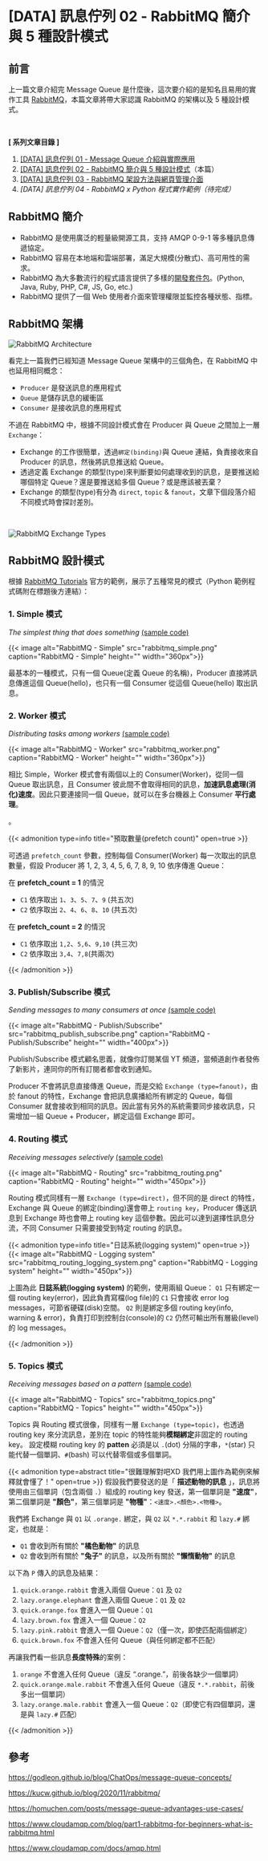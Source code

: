 # [DATA] 訊息佇列 02 - RabbitMQ 簡介與 5 種設計模式

<!--more-->

<!-- # RabbitMQ 介紹 -->

## 前言
上一篇文章介紹完 Message Queue 是什麼後，這次要介紹的是知名且易用的實作工具 [RabbitMQ](https://www.rabbitmq.com/)，本篇文章將帶大家認識 RabbitMQ 的架構以及 5 種設計模式。

<br>

**[ 系列文章目錄 ]**
1. [[DATA] 訊息佇列 01 - Message Queue 介紹與實際應用](/message-queue-introduction/)
2. [[DATA] 訊息佇列 02 - RabbitMQ 簡介與 5 種設計模式](/rabbitmq-intro-introduction/)（本篇）
3. [[DATA] 訊息佇列 03 - RabbitMQ 架設方法與網頁管理介面](/rabbitmq-management-interface/)
4. *[DATA] 訊息佇列 04 - RabbitMQ x Python 程式實作範例（待完成）*

## RabbitMQ 簡介

- RabbitMQ 是使用廣泛的輕量級開源工具，支持 AMQP 0-9-1 等多種訊息傳遞協定。
- RabbitMQ 容易在本地端和雲端部署，滿足大規模(分散式)、高可用性的需求。
- RabbitMQ 為大多數流行的程式語言提供了多樣的[開發套件包](https://www.rabbitmq.com/devtools.html)。(Python, Java, Ruby, PHP, C#, JS, Go, etc.)
- RabbitMQ 提供了一個 Web 使用者介面來管理權限並監控各種狀態、指標。

## RabbitMQ 架構
![RabbitMQ Architecture](rabbitmq_architecture.png "RabbitMQ Architecture")
    
看完上一篇我們已經知道 Message Queue 架構中的三個角色，在 RabbitMQ 中也延用相同概念：
- `Producer` 是發送訊息的應用程式
- `Queue` 是儲存訊息的緩衝區
- `Consumer` 是接收訊息的應用程式

不過在 RabbitMQ 中，根據不同設計模式會在 Producer 與 Queue 之間加上一層 `Exchange`：

- Exchange 的工作很簡單，透過`綁定(binding)`與 Queue 連結，負責接收來自 Producer 的訊息，然後將訊息推送給 Queue。
- 透過定義 Exchange 的類型(type)來判斷要如何處理收到的訊息，是要推送給哪個特定 Queue？還是要推送給多個 Queue？或是應該被丟棄？
- Exchange 的類型(type)有分為 `direct`, `topic` & `fanout`，文章下個段落介紹不同模式時會探討差別。

<br>

![RabbitMQ Exchange Types](rabbitmq_exchange_types.png "RabbitMQ Exchange Types")

<!-- <br></br> -->
## RabbitMQ 設計模式
根據 [RabbitMQ Tutorials](https://www.rabbitmq.com/getstarted.html) 官方的範例，展示了五種常見的模式（Python 範例程式碼附在標題後方連結）：

### 1. Simple 模式
*The simplest thing that does something* [(sample code)](https://www.rabbitmq.com/tutorials/tutorial-one-python.html)

<!--![Simple](01_python-one-overall.png "Simple")-->
{{< image alt="RabbitMQ - Simple" src="rabbitmq_simple.png" caption="RabbitMQ - Simple" height="" width="360px">}}
    
最基本的一種模式，只有一個 Queue(定義 Queue 的名稱)，Producer 直接將訊息傳進這個 Queue(hello)，也只有一個 Consumer 從這個 Queue(hello) 取出訊息。

### 2. Worker 模式
*Distributing tasks among workers* [(sample code)](https://www.rabbitmq.com/tutorials/tutorial-two-python.html)
    
<!--![Worker](02_python-two.png "Worker")-->
{{< image alt="RabbitMQ - Worker" src="rabbitmq_worker.png" caption="RabbitMQ - Worker" height="" width="360px">}}

相比 Simple，Worker 模式會有兩個以上的 Consumer(Worker)，從同一個 Queue 取出訊息，且 Consumer 彼此間不會取得相同的訊息，**加速訊息處理(消化)速度**。因此只要連接同一個 Queue，就可以在多台機器上 Consumer **平行處理**。

。

{{< admonition type=info title="預取數量(prefetch count)" open=true >}}

可透過 `prefetch_count` 參數，控制每個 Consumer(Worker) 每一次取出的訊息數量，假設 Producer 將  1, 2, 3, 4, 5, 6, 7, 8, 9, 10  依序傳進 Queue：

在 **prefetch_count = 1** 的情況
 - `C1` 依序取出 `1`、`3`、`5`、`7`、`9` (共五次)
 - `C2` 依序取出 `2`、`4`、`6`、`8`、`10` (共五次)

在 **prefetch_count = 2** 的情況
 - `C1` 依序取出 `1,2`、`5,6`、`9,10` (共三次)
 - `C2` 依序取出 `3,4`、`7,8`(共兩次)

 {{< /admonition >}}

### 3. Publish/Subscribe 模式    
*Sending messages to many consumers at once* [(sample code)](https://www.rabbitmq.com/tutorials/tutorial-three-python.html)
    
<!--![Publish/Subscribe](03_python-three.png "Publish/Subscribe")-->
{{< image alt="RabbitMQ - Publish/Subscribe" src="rabbitmq_publish_subscribe.png" caption="RabbitMQ - Publish/Subscribe" height="" width="400px">}}
    
Publish/Subscribe 模式顧名思義，就像你訂閱某個 YT 頻道，當頻道創作者發佈了新影片，連同你的所有訂閱者都會收到通知。

Producer 不會將訊息直接傳進 Queue，而是交給 `Exchange (type=fanout)`，由於 fanout 的特性，Exchange 會把訊息廣播給所有綁定的 Queue，每個 Consumer 就會接收到相同的訊息。因此當有另外的系統需要同步接收訊息，只需增加一組 Queue + Producer，綁定這個 Exchange 即可。

### 4. Routing 模式 
*Receiving messages selectively* [(sample code)](https://www.rabbitmq.com/tutorials/tutorial-four-python.html)
    
<!--![Routing](04_direct-exchange.png "Routing")-->
{{< image alt="RabbitMQ - Routing" src="rabbitmq_routing.png" caption="RabbitMQ - Routing" height="" width="450px">}}
    
Routing 模式同樣有一層 `Exchange (type=direct)`，但不同的是 direct 的特性，Exchange 與 Queue 的綁定(binding)還會帶上 `routing key`，Producer 傳送訊息到 Exchange 時也會帶上 routing key 這個參數。因此可以達到選擇性訊息分流，不同 Consumer 只需要接受到特定 routing 的訊息。
        
{{< admonition type=info title="日誌系統(logging system)" open=true >}}
{{< image alt="RabbitMQ - Logging system" src="rabbitmq_routing_logging_system.png" caption="RabbitMQ - Logging system" height="" width="450px">}}
        
上圖為此 **日誌系統(logging system)** 的範例，使用兩組 Queue：
 `Q1` 只有綁定一個 routing key(error)，因此負責寫檔(log file)的 `C1` 只會接收 error log messages，可節省硬碟(disk)空間。
 `Q2` 則是綁定多個 routing key(info, warning & error)，負責打印到控制台(console)的 `C2` 仍然可輸出所有層級(level)的 log messages。

{{< /admonition >}}

### 5. Topics 模式 
*Receiving messages based on a pattern* [(sample code)](https://www.rabbitmq.com/tutorials/tutorial-five-python.html)
    
<!--![Topics](06_python-five.png "Topics")-->
{{< image alt="RabbitMQ - Topics" src="rabbitmq_topics.png" caption="RabbitMQ - Topics" height="" width="450px">}}
    
Topics 與 Routing 模式很像，同樣有一層 `Exchange (type=topic)`，也透過 routing key 來分流訊息，差別在 topic 的特性能夠**模糊綁定**非固定的 routing key。 設定模糊 routing key 的 **patten** 必須是以 `.`(dot) 分隔的字串，`*`(star) 只能代替一個單詞、`#`(bash) 可以代替零個或多個單詞。


{{< admonition type=abstract title="很難理解對吧XD 我們用上圖作為範例來解釋就會懂了！" open=true >}}
假設我們要發送的是「 **描述動物的訊息** 」，訊息將使用由三個單詞（包含兩個 `.`）組成的 routing key 發送，第一個單詞是 **"速度"**，第二個單詞是 **"顏色"**，第三個單詞是 **"物種"**：`<速度>.<顏色>.<物種>`。

我們將 Exchange 與 `Q1` 以 `.orange.` 綁定，與 `Q2` 以 `*.*.rabbit` 和 `lazy.#` 綁定，也就是：
 - `Q1` 會收到所有關於 **"橘色動物"** 的訊息
 - `Q2` 會收到所有關於 **"兔子"** 的訊息，以及所有關於 **"懶惰動物"** 的訊息

以下為 `P` 傳入的訊息及結果：
1. `quick.orange.rabbit` 會進入兩個 Queue：`Q1` 及 `Q2`
2. `lazy.orange.elephant` 會進入兩個 Queue：`Q1` 及 `Q2`
3. `quick.orange.fox` 會進入一個 Queue：`Q1`
4. `lazy.brown.fox` 會進入一個 Queue：`Q2`
5. `lazy.pink.rabbit` 會進入一個 Queue：`Q2`（僅一次，即使匹配兩個綁定）
6. `quick.brown.fox` 不會進入任何 Queue（與任何綁定都不匹配）

再讓我們看一些訊息**長度特殊**的案例：
1. `orange` 不會進入任何 Queue（違反 “.orange.”，前後各缺少一個單詞）
2. `quick.orange.male.rabbit` 不會進入任何 Queue（違反 `*.*.rabbit`，前後多出一個單詞） 
3. `lazy.orange.male.rabbit` 會進入一個 Queue：`Q2`（即使它有四個單詞，還是與 `lazy.#` 匹配）

{{< /admonition >}}

## 參考
https://godleon.github.io/blog/ChatOps/message-queue-concepts/

https://kucw.github.io/blog/2020/11/rabbitmq/

https://homuchen.com/posts/message-queue-advantages-use-cases/

https://www.cloudamqp.com/blog/part1-rabbitmq-for-beginners-what-is-rabbitmq.html

https://www.cloudamqp.com/docs/amqp.html

<br>
<br>

